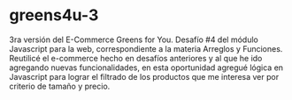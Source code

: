 # greens4u-3
3ra versión del E-Commerce Greens for You. Desafío #4 del módulo Javascript para la web, correspondiente a la materia Arreglos y Funciones.
Reutilicé el e-commerce hecho en desafíos anteriores y al que he ido agregando nuevas funcionalidades, en esta oportunidad agregué lógica en 
Javascript para lograr el filtrado de los productos que me interesa ver por criterio de tamaño y precio.
